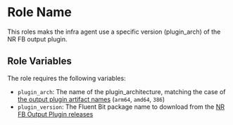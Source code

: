 Role Name
=========

This roles maks the infra agent use a specific version (plugin_arch) of the NR FB output plugin.

Role Variables
--------------

The role requires the following variables:
- `plugin_arch`: The name of the plugin_architecture, matching the case of [the output plugin artifact names](https://github.com/newrelic/newrelic-fluent-bit-output/releases)
  (`arm64`, `amd64`, `386`)
- `plugin_version`: The Fluent Bit package name to download from the [NR FB Output Plugin releases](https://github.com/newrelic/newrelic-fluent-bit-output/releases)
